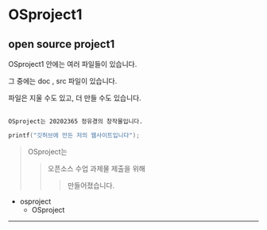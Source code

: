 # OSproject1
## open source project1

OSproject1 안에는 여러 파일들이 있습니다.

  그 중에는 doc , src 파일이 있습니다.
  
파일은 지울 수도 있고, 더 만들 수도 있습니다.
  
```

OSproject는 20202365 정유경의 창작물입니다.

```

```C
printf("깃허브에 만든 저의 웹사이트입니다");

```

> OSproject는
>> 오픈소스 수업 과제물 제출을 위해 
>>> 만들어졌습니다.


+ osproject
  + OSproject


-----------------------------





